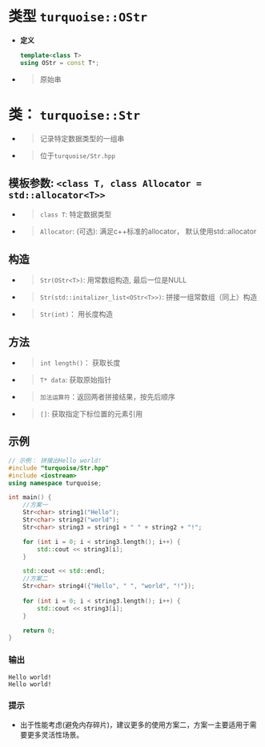 # 类型 `turquoise::OStr`
* **定义**
  ```cpp
  template<class T>
  using OStr = const T*;
  ```
* > 原始串
# 类： `turquoise::Str`
* > 记录特定数据类型的一组串
* > 位于`turquoise/Str.hpp`
## 模板参数: `<class T, class Allocator = std::allocator<T>>`
* > `class T`: 特定数据类型
* > `Allocator`: (可选): 满足c++标准的allocator， 默认使用std::allocator
## 构造
* > `Str(OStr<T>)`: 用常数组构造, 最后一位是NULL
* >`Str(std::initalizer_list<OStr<T>>)`: 拼接一组常数组（同上）构造
* > `Str(int)`： 用长度构造
## 方法
* > `int length()`： 获取长度
* > `T* data`: 获取原始指针
* > `加法运算符`：返回两者拼接结果，按先后顺序
* > `[]`: 获取指定下标位置的元素引用
## 示例
```cpp
// 示例： 拼接出Hello world!
#include "turquoise/Str.hpp"
#include <iostream>
using namespace turquoise;

int main() {
    //方案一
    Str<char> string1("Hello");
    Str<char> string2("world");
    Str<char> string3 = string1 + " " + string2 + "!";

    for (int i = 0; i < string3.length(); i++) {
        std::cout << string3[i];
    }

    std::cout << std::endl;
    //方案二
    Str<char> string4({"Hello", " ", "world", "!"});
    
    for (int i = 0; i < string3.length(); i++) {
        std::cout << string3[i];
    }

    return 0;
}
```
### 输出
```
Hello world!
Hello world!
```
### 提示
* 出于性能考虑(避免内存碎片)，建议更多的使用方案二，方案一主要适用于需要更多灵活性场景。